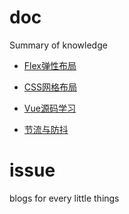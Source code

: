 # doc
Summary of knowledge

- [Flex弹性布局](https://github.com/cloudtian/blogs/blob/master/flex/index.md)

- [CSS网格布局](https://github.com/cloudtian/blogs/blob/master/css-grid-layout/index.md)

- [Vue源码学习](https://github.com/cloudtian/blogs/blob/master/vue/index.md)

- [节流与防抖](https://github.com/cloudtian/blogs/blob/master/throttle-debounce/index.md)

# issue
blogs for every little things
